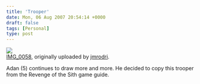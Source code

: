 ```yaml
---
title: 'Trooper'
date: Mon, 06 Aug 2007 20:54:14 +0000
draft: false
tags: [Personal]
type: post
---
```


[![](http://farm2.static.flickr.com/1284/1031039443_dbfe03875f.jpg)](http://www.flickr.com/photos/jmrodri/1031039443/ "photo sharing")  
[IMG\_0058](http://www.flickr.com/photos/jmrodri/1031039443/), originally uploaded by [jmrodri](http://www.flickr.com/people/jmrodri/).

Adan (5) continues to draw more and more. He decided to copy this trooper from the Revenge of the Sith game guide.